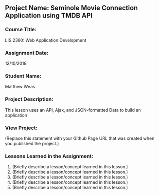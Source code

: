 ## Project Name:  Seminole Movie Connection Application using TMDB API

### Course Title:
LIS 2360:  Web Application Development

### Assignment Date:  
12/10/2018

### Student Name:  
Matthew Weas

### Project Description:
This lesson uses an API, Ajax, and JSON-formatted Data to build an application

### View Project:
(Replace this statement with your Github Page URL that was created when you 
 published the project.)

### Lessons Learned in the Assignment:
1. (Briefly describe a lesson/concept learned in this lesson.)
2. (Briefly describe a lesson/concept learned in this lesson.)
3. (Briefly describe a lesson/concept learned in this lesson.)
4. (Briefly describe a lesson/concept learned in this lesson.)
5. (Briefly describe a lesson/concept learned in this lesson.)